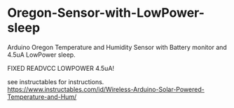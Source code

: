 # Oregon-Sensor-with-LowPower-sleep
Arduino Oregon Temperature and Humidity Sensor with Battery monitor and 4.5uA LowPower sleep.

FIXED READVCC LOWPOWER 4.5uA!

see instructables for instructions.
https://www.instructables.com/id/Wireless-Arduino-Solar-Powered-Temperature-and-Hum/
